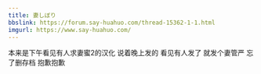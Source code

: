```yaml
---
title: 妻しぼり
bbslink: https://forum.say-huahuo.com/thread-15362-1-1.html
imgurl: https://www.say-huahuo.com/
---
```


本来是下午看见有人求妻蜜2的汉化 说着晚上发的 看见有人发了 就发个妻管严    忘了删存档 抱歉抱歉<!--more-->
